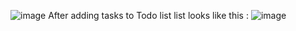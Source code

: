 ![image](https://github.com/SamreenAsif/JQuery_TodoList/assets/105795259/248ddcc5-f970-4c89-a5a9-46737b260eeb)
After adding tasks to Todo list list looks like this :
![image](https://github.com/SamreenAsif/JQuery_TodoList/assets/105795259/22275191-1c39-47b1-8223-b0e82abcaf1a)

